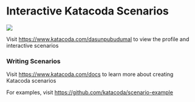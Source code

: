 # Interactive Katacoda Scenarios

[![](http://shields.katacoda.com/katacoda/dasunpubudumal/count.svg)](https://www.katacoda.com/dasunpubudumal "Get your profile on Katacoda.com")

Visit https://www.katacoda.com/dasunpubudumal to view the profile and interactive scenarios

### Writing Scenarios
Visit https://www.katacoda.com/docs to learn more about creating Katacoda scenarios

For examples, visit https://github.com/katacoda/scenario-example

